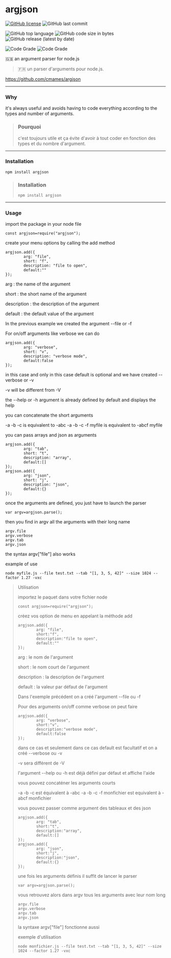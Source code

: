 # argjson


[![GitHub license](https://img.shields.io/github/license/cmames/argjson)](https://github.com/cmames/argjson/blob/main/LICENSE)
![GitHub last commit](https://img.shields.io/github/last-commit/cmames/argjson)

![GitHub top language](https://img.shields.io/github/languages/top/cmames/argjson)
![GitHub code size in bytes](https://img.shields.io/github/languages/code-size/cmames/argjson)
![GitHub release (latest by date)](https://img.shields.io/github/v/release/cmames/argjson)

![Code Grade](https://www.code-inspector.com/project/30015/score/svg)
![Code Grade](https://www.code-inspector.com/project/30015/status/svg)


:uk: an argument parser for node.js 
> :fr: un parser d'arguments pour node.js.

<a href="https://github.com/cmames/argjson">https://github.com/cmames/argjson</a>

---
### Why

it's always useful and avoids having to code everything according to the types and number of arguments.

> ### Pourquoi
>
> c'est toujours utile et ça évite d'avoir à tout coder en fonction des types et du nombre d'argument.

---
### Installation
```
npm install argjson
```
> ### Installation
> ```
> npm install argjson
> ```

---
### Usage

import the package in your node file
```
const argjson=require("argjson");
```
create your menu options by calling the add method
```
argjson.add({
        arg: "file",
        short: "f",
        description: "file to open",
        default:""
});
```
arg : the name of the argument

short : the short name of the argument

description : the description of the argument

default : the default value of the argument


In the previous example we created the argument --file or -f 

For on/off arguments like verbose we can do
```
argjson.add({
        arg: "verbose",
        short: "v",
        description: "verbose mode",
        default:false
});
```
in this case and only in this case default is optional and we have created --verbose or -v

-v will be different from -V

the --help or -h argument is already defined by default and displays the help

you can concatenate the short arguments 

-a -b -c is equivalent to -abc
-a -b -c -f myfile is equivalent to -abcf myfile

you can pass arrays and json as arguments
```
argjson.add({
        arg: "tab",
        short: "t",
        description: "array",
        default:[]
});
argjson.add({
        arg: "json",
        short: "j",
        description: "json",
        default:{}
});
```
once the arguments are defined, you just have to launch the parser
```
var argv=argjson.parse();
```
then you find in argv all the arguments with their long name
```
argv.file
argv.verbose
argv.tab
argv.json
```
the syntax argv["file"] also works

example of use
```
node myfile.js --file test.txt --tab "[1, 3, 5, 42]" --size 1024 --factor 1.27 -vxc
```

> Utilisation
> 
> importez le paquet dans votre fichier node
> ```
> const argjson=require("argjson");
> ```
> créez vos option de menu en appelant la méthode add
> ```
> argjson.add({
>         arg: "file",
>         short:"f",
>         description:"file to open",
>         default:""
> });
> ```
> arg : le nom de l'argument
> 
> short : le nom court de l'argument
> 
> description : la description de l'argument
> 
> default : la valeur par défaut de l'argument
> 
> Dans l'exemple précédent on a créé l'argument --file ou -f 
> 
> Pour des arguments on/off comme verbose on peut faire
> ```
> argjson.add({
>         arg: "verbose",
>         short:"v",
>         description:"verbose mode",
>         default:false
> });
> ```
> dans ce cas et seulement dans ce cas default est facultatif et on a créé --verbose ou -v
> 
> -v sera différent de -V
> 
> l'argument --help ou -h est déjà défini par défaut et affiche l'aide
> 
> vous pouvez concaténer les arguments courts 
> 
> -a -b -c est équivalent à -abc
> -a -b -c -f monfichier est equivalent à -abcf monfichier
> 
> vous pouvez passer comme argument des tableaux et des json
> ```
> argjson.add({
>         arg: "tab",
>         short:"t",
>         description:"array",
>         default:[]
> });
> argjson.add({
>         arg: "json",
>         short:"j",
>         description:"json",
>         default:{}
> });
> ```
> une fois les arguments définis il suffit de lancer le parser
> ```
> var argv=argjson.parse();
> ```
> vous retrouvez alors dans argv tous les arguments avec leur nom long
> ```
> argv.file
> argv.verbose
> argv.tab
> argv.json
> ```
> la syntaxe argv["file"] fonctionne aussi
> 
> exemple d'utilisation
> ```
> node monfichier.js --file test.txt --tab "[1, 3, 5, 42]" --size 1024 --factor 1.27 -vxc
> ```

